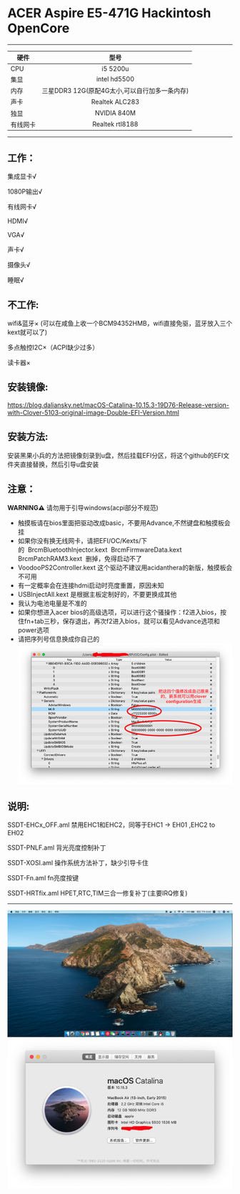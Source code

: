 # ACER Aspire E5-471G Hackintosh OpenCore

---

硬件|型号
---|:--:
CPU|i5 5200u
集显|intel hd5500
内存|三星DDR3 12G(原配4G太小,可以自行加多一条内存)
声卡|Realtek ALC283
独显|NVIDIA 840M
有线网卡|Realtek rtl8188
---

## 工作：
集成显卡&radic;

1080P输出&radic;

有线网卡&radic;

HDMI&radic;

VGA&radic;

声卡&radic;

摄像头&radic;

睡眠&radic;

## 不工作:
wifi&蓝牙&times; (可以在咸鱼上收一个BCM94352HMB，wifi直接免驱，蓝牙放入三个kext就可以了)

多点触控I2C&times;（ACPI缺少过多）

读卡器&times;

## 安装镜像:
https://blog.daliansky.net/macOS-Catalina-10.15.3-19D76-Release-version-with-Clover-5103-original-image-Double-EFI-Version.html

## 安装方法:
安装黑果小兵的方法把镜像刻录到u盘，然后挂载EFI分区，将这个github的EFI文件夹直接替换，然后引导u盘安装

## 注意：
 **WARNING⚠️** 请勿用于引导windows(acpi部分不规范)
+ 触摸板请在bios里面把驱动改成basic，不要用Advance,不然键盘和触摸板会挂
+ 如果你没有换无线网卡，请把EFI/OC/Kexts/下的&nbsp;&nbsp;BrcmBluetoothInjector.kext&nbsp;&nbsp;BrcmFirmwareData.kext BrcmPatchRAM3.kext&nbsp;&nbsp;删掉，免得启动不了
+ VoodooPS2Controller.kext&nbsp;这个驱动不建议用acidanthera的新版，触摸板会不可用
+ 有一定概率会在连接hdmi启动时亮度重置，原因未知
+ USBInjectAll.kext&nbsp;是根据主板定制好的，不要更换成其他
+ 我认为电池电量是不准的
+ 如果你想进入acer bios的高级选项，可以进行这个骚操作：f2进入bios，按住fn+tab三秒，保存退出，再次f2进入bios，就可以看见Advance选项和power选项
+ 请把序列号信息换成你自己的![raw1](./RAW/raw1.png)

## 说明:

SSDT-EHCx_OFF.aml 禁用EHC1和EHC2，同等于EHC1 -> EH01 ,EHC2 to EH02

SSDT-PNLF.aml 背光亮度控制补丁

SSDT-XOSI.aml 操作系统方法补丁，缺少引导卡住

SSDT-Fn.aml fn亮度按键

SSDT-HRTfix.aml HPET,RTC,TIM三合一修复补丁(主要IRQ修复)

---

![raw2](./RAW/raw2.png)
![raw3](./RAW/raw3.png)